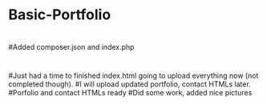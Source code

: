# Basic-Portfolio
#
#
#Added composer.json and index.php
#
#
#Just had a time to finished index.html going to upload everything now (not completed though).
#I will upload updated portfolio, contact HTMLs later.
#Porfolio and contact HTMLs ready
#Did some work, added nice pictures